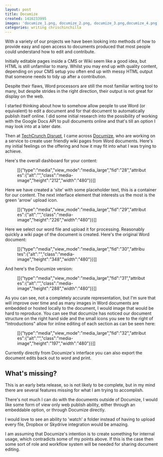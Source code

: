 ```yaml
---
layout: post
title: Documize
created: 1416233995
images: 'documize_1.png, documize_2.png, documize_3.png,documize_4.png,documize_5.png,documize_6.png'
categories: writing chrischinchilla
---
```


With a variety of our projects we have been looking into methods of how to provide easy and open access to documents produced that most people could understand how to edit and contribute.

Initially editable pages inside a CMS or Wiki seem like a good idea, but HTML is still unfamiliar to many. Whilst you may end up with quality content, depending on your CMS setup you often end up with messy HTML output that someone needs to tidy up after a contribution.

Despite their flaws, Word processors are still the most familiar writing tool to many, but despite strides in the right direction, their output is not great for display on the web.

I started thinking about how to somehow allow people to use Word (or equivalent) to edit a document and for that document to automatically publish itself online. I did some initial research into the possibility of working with the Google Docs API to pull documents online and that's till an option I may look into at a later date.

Then at <a href="http://techcrunch.com/event-type/disrupt/" target="_blank">TechCrunch Disrupt</a>, I came across <a href="http://www.documize.com" target="_blank">Documize</a>, who are working on a service to create user friendly wiki pages from Word documents. Here's my initial feelings on the offering and how it may fit into what I was trying to achieve.

Here's the overall dashboard for your content:<figure>[[{"type":"media","view_mode":"media_large","fid":"28","attributes":{"alt":"","class":"media-image","height":"212","width":"480"}}]]</figure>

Here we have created a 'site' with some placeholder text, this is a container for our content. The next interface element that interests us the most is the green 'arrow' upload icon.<figure>[[{"type":"media","view_mode":"media_large","fid":"29","attributes":{"alt":"","class":"media-image","height":"226","width":"480"}}]]</figure>

Here we select our word file and upload it for processing. Reasonably quickly a wiki page of the document is created. Here's the original Word document:<figure>[[{"type":"media","view_mode":"media_large","fid":"30","attributes":{"alt":"","class":"media-image","height":"348","width":"480"}}]]</figure>

And here's the Documize version:<figure>[[{"type":"media","view_mode":"media_large","fid":"31","attributes":{"alt":"","class":"media-image","height":"288","width":"480"}}]]</figure>

As you can see, not a completely accurate representation, but I'm sure that will improve over time and as many images in Word documents are embedded or hosted locally to the document, I would image that would be hard to reproduce. You can see that documize has noticed our document structure on the right hand side and the small icons you see to the right of "Introductions" allow for inline editing of each section as can be seen here:<figure>[[{"type":"media","view_mode":"media_large","fid":"32","attributes":{"alt":"","class":"media-image","height":"197","width":"480"}}]]</figure>

Currently directly from Documize's interface you can also export the document edits back out to word and print.<h2 id="whatsmissing">What's missing?</h2>

This is an early beta release, so is not likely to be complete, but in my mind there are several features missing for what I am trying to accomplish.

There's not much I can do with the documents outside of Documize, I would like some form of view only web publish ability, either through an embeddable option, or through Documize directly.

I would love to see an ability to 'watch' a folder instead of having to upload every file, Dropbox or Skydrive integration would be amazing.

I am assuming that Documize's intention is to create something for internal usage, which contradicts some of my points above. If this is the case then some sort of role and workflow system will be needed for sharing document editing.
